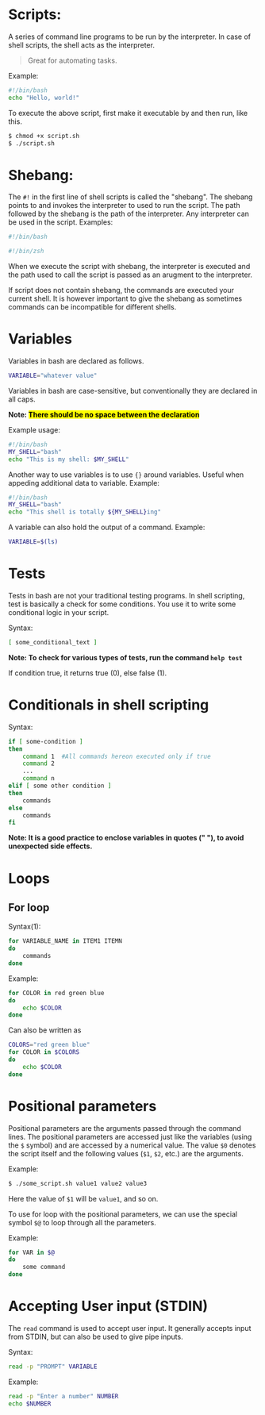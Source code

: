 # Scripts:

A series of command line programs to be run by the interpreter. In case of shell scripts, the shell acts as the interpreter.
> Great for automating tasks.

Example:

```bash
#!/bin/bash
echo "Hello, world!"
```

To execute the above script, first make it executable by and then run, like this.
```bash
$ chmod +x script.sh
$ ./script.sh
```

# Shebang:

The `#!` in the first line of shell scripts is called the "shebang". The shebang points to and invokes the interpreter to used to run the script. The path followed by the shebang is the path of the interpreter. Any interpreter can be used in the script. Examples:

```bash
#!/bin/bash

#!/bin/zsh
```

When we execute the script with shebang, the interpreter is executed and the path used to call the script is passed as an arugment to the interpreter.

If script does not contain shebang, the commands are executed your current shell. It is however important to give the shebang as sometimes commands can be incompatible for different shells.

# Variables

Variables in bash are declared as follows.

```bash
VARIABLE="whatever value"
```

Variables in bash are case-sensitive, but conventionally they are declared in all caps.

**Note: <mark>There should be no space between the declaration</mark>**

Example usage:

```bash
#!/bin/bash
MY_SHELL="bash"
echo "This is my shell: $MY_SHELL"
```

Another way to use variables is to use `{}` around variables. Useful when appeding additional data to variable. Example:

```bash
#!/bin/bash
MY_SHELL="bash"
echo "This shell is totally ${MY_SHELL}ing"
```

A variable can also hold the output of a command. Example:

```bash
VARIABLE=$(ls)
```

# Tests
Tests in bash are not your traditional testing programs. In shell scripting, test is basically a check for some conditions. You use it to write some conditional logic in your script.

Syntax:

```bash
[ some_conditional_text ]
```

**Note: To check for various types of tests, run the command `help test`**

If condition true, it returns true (0), else false (1).

# Conditionals in shell scripting

Syntax:
```bash
if [ some-condition ]
then
	command 1  #All commands hereon executed only if true
	command 2
	...
	command n
elif [ some other condition ]
then
	commands
else
	commands
fi
```

**Note: It is a good practice to enclose variables in quotes (" "), to avoid unexpected side effects.**

# Loops

## For loop

Syntax(1):

```bash
for VARIABLE_NAME in ITEM1 ITEMN
do
	commands
done
```

Example:
```bash
for COLOR in red green blue
do
	echo $COLOR
done
```

Can also be written as

```bash
COLORS="red green blue"
for COLOR in $COLORS
do
	echo $COLOR
done
```

# Positional parameters

Positional parameters are the arguments passed through the command lines. The positional parameters are accessed just like the variables (using the `$` symbol) and are accessed by a numerical value. The value `$0` denotes the script itself and the following values (`$1`, `$2`, etc.) are the arguments.

Example:


```bash
$ ./some_script.sh value1 value2 value3
```

Here the value of `$1` will be `value1`, and so on.

To use for loop with the positional parameters, we can use the special symbol `$@` to loop through all the parameters.

Example:

```bash
for VAR in $@
do
	some command
done
```

# Accepting User input (STDIN)

The `read` command is used to accept user input. It generally accepts input from STDIN, but can also be used to give pipe inputs.

Syntax:

```bash
read -p "PROMPT" VARIABLE
```

Example:

```bash
read -p "Enter a number" NUMBER
echo $NUMBER
```
